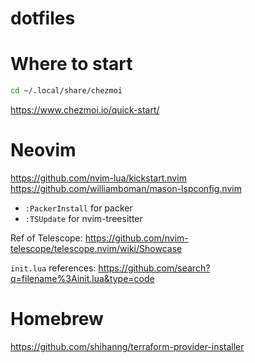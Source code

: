 # dotfiles

# Where to start

```bash
cd ~/.local/share/chezmoi
```

https://www.chezmoi.io/quick-start/

# Neovim 

https://github.com/nvim-lua/kickstart.nvim
https://github.com/williamboman/mason-lspconfig.nvim

- `:PackerInstall` for packer
- `:TSUpdate` for nvim-treesitter

Ref of Telescope: https://github.com/nvim-telescope/telescope.nvim/wiki/Showcase

`init.lua` references: https://github.com/search?q=filename%3Ainit.lua&type=code

# Homebrew

https://github.com/shihanng/terraform-provider-installer
